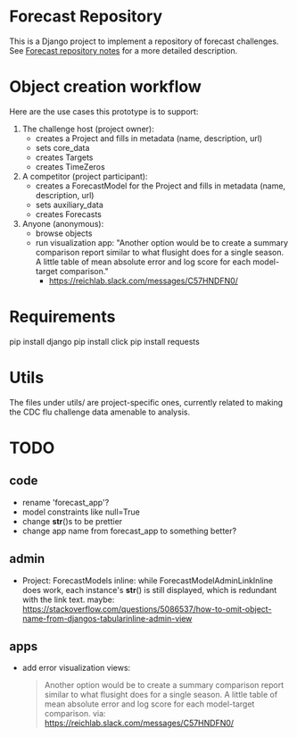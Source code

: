 # Forecast Repository
This is a Django project to implement a repository of forecast challenges. See
[Forecast repository notes](https://docs.google.com/document/d/1cKQY0tgSR8QkxvJUEuMR1xBCvzNYBnMhkNYgK3hCOsk) for
a more detailed description.


# Object creation workflow
Here are the use cases this prototype is to support:

1. The challenge host (project owner):
    - creates a Project and fills in metadata (name, description, url)
    - sets core_data
    - creates Targets
    - creates TimeZeros
1. A competitor (project participant):
    - creates a ForecastModel for the Project and fills in metadata (name, description, url)
    - sets auxiliary_data
    - creates Forecasts
1. Anyone (anonymous):
    - browse objects
    - run visualization app: "Another option would be to create a summary comparison report similar to what flusight
      does for a single season. A little table of mean absolute error and log score for each model-target comparison." 
      - https://reichlab.slack.com/messages/C57HNDFN0/


# Requirements
pip install django
pip install click
pip install requests


# Utils
The files under utils/ are project-specific ones, currently related to making the CDC flu challenge data amenable to
analysis.


# TODO

## code
- rename 'forecast_app'?
- model constraints like null=True
- change __str__()s to be prettier
- change app name from forecast_app to something better?


## admin
- Project: ForecastModels inline: while ForecastModelAdminLinkInline does work, each instance's __str__() is still
  displayed, which is redundant with the link text. maybe: https://stackoverflow.com/questions/5086537/how-to-omit-object-name-from-djangos-tabularinline-admin-view


## apps
- add error visualization views:
  > Another option would be to create a summary comparison report similar to what flusight does for a single season. 
    A little table of mean absolute error and log score for each model-target comparison. 
    via: https://reichlab.slack.com/messages/C57HNDFN0/ 

